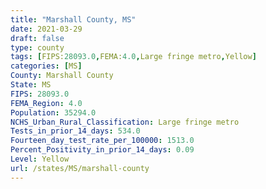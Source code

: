 ```yaml
---
title: "Marshall County, MS"
date: 2021-03-29
draft: false
type: county
tags: [FIPS:28093.0,FEMA:4.0,Large fringe metro,Yellow]
categories: [MS]
County: Marshall County
State: MS
FIPS: 28093.0
FEMA_Region: 4.0
Population: 35294.0
NCHS_Urban_Rural_Classification: Large fringe metro
Tests_in_prior_14_days: 534.0
Fourteen_day_test_rate_per_100000: 1513.0
Percent_Positivity_in_prior_14_days: 0.09
Level: Yellow
url: /states/MS/marshall-county
---
```



